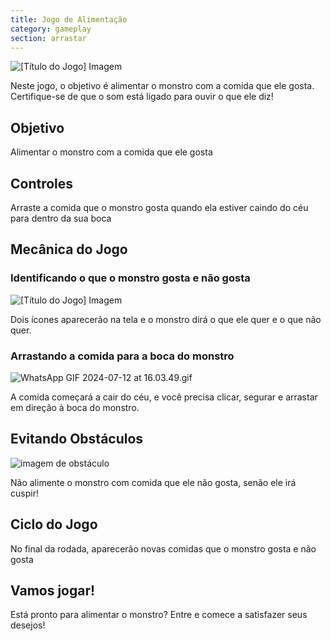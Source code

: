 ```yaml
---
title: Jogo de Alimentação
category: gameplay
section: arrastar
---
```

![[Título do Jogo] Imagem](https://help.studycat.com/hc/article_attachments/34827003977625)

Neste jogo, o objetivo é alimentar o monstro com a comida que ele gosta. Certifique-se de que o som está ligado para ouvir o que ele diz!

## Objetivo

Alimentar o monstro com a comida que ele gosta

## Controles

Arraste a comida que o monstro gosta quando ela estiver caindo do céu para dentro da sua boca

## Mecânica do Jogo

### Identificando o que o monstro gosta e não gosta

![[Título do Jogo] Imagem](https://help.studycat.com/hc/article_attachments/34827003977625)

Dois ícones aparecerão na tela e o monstro dirá o que ele quer e o que não quer.

### Arrastando a comida para a boca do monstro

![WhatsApp GIF 2024-07-12 at 16.03.49.gif](https://help.studycat.com/hc/article_attachments/34976665858457)

A comida começará a cair do céu, e você precisa clicar, segurar e arrastar em direção à boca do monstro.

## Evitando Obstáculos

![imagem de obstáculo](https://help.studycat.com/hc/article_attachments/34826992367897)

Não alimente o monstro com comida que ele não gosta, senão ele irá cuspir!

## Ciclo do Jogo

No final da rodada, aparecerão novas comidas que o monstro gosta e não gosta

## Vamos jogar!

Está pronto para alimentar o monstro? Entre e comece a satisfazer seus desejos!